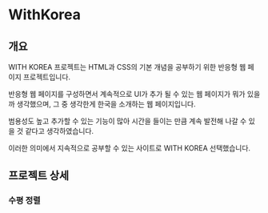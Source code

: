 # WithKorea

## 개요

WITH KOREA 프로젝트는 HTML과 CSS의 기본 개념을 공부하기 위한 반응형 웹 페이지 프로젝트입니다. 

반응형 웹 페이지를 구성하면서 계속적으로 UI가 추가 될 수 있는 웹 페이지가 뭐가 있을까 생각했으며, 그 중 생각한게 한국을 소개하는 웹 페이지입니다. 

범용성도 높고 추가할 수 있는 기능이 많아 시간을 들이는 만큼 계속 발전해 나갈 수 있을 것 같다고 생각하였습니다.

이러한 의미에서 지속적으로 공부할 수 있는 사이트로 WITH KOREA 선택했습니다.

## 프로젝트 상세

### 수평 정렬
